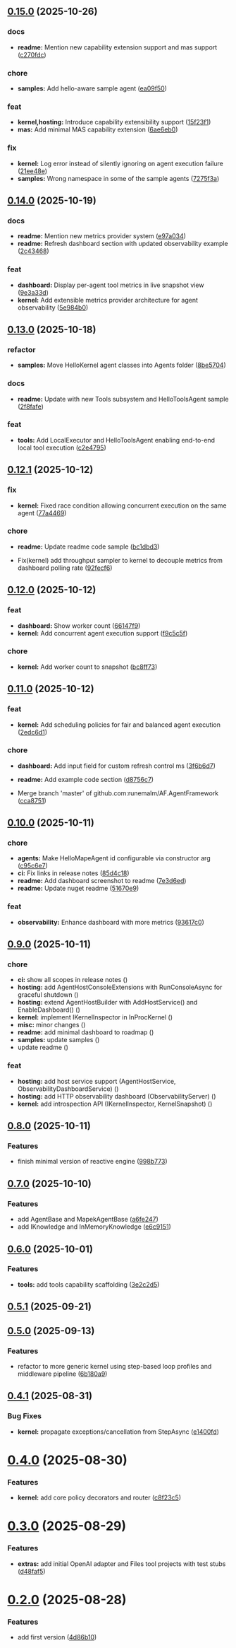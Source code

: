 ## [0.15.0](https://github.com/runemalm/AF.AgentFramework/compare/v0.14.0...v0.15.0) (2025-10-26)

### docs

* **readme:** Mention new capability extension support and mas support ([c270fdc](https://github.com/runemalm/AF.AgentFramework/commit/c270fdc1bc18ba835cfe750fb3dba794fbee0c33))

### chore

* **samples:** Add hello-aware sample agent ([ea09f50](https://github.com/runemalm/AF.AgentFramework/commit/ea09f5086f81c5323ec9f2329d2a84014aa6bdbb))

### feat

* **kernel,hosting:** Introduce capability extensibility support ([15f23f1](https://github.com/runemalm/AF.AgentFramework/commit/15f23f1b2fd075e83a853a2e5c87a1afd20672e5))
* **mas:** Add minimal MAS capability extension ([6ae6eb0](https://github.com/runemalm/AF.AgentFramework/commit/6ae6eb0e0135038f4a264f6577b5b5096b147d0d))

### fix

* **kernel:** Log error instead of silently ignoring on agent execution failure ([21ee48e](https://github.com/runemalm/AF.AgentFramework/commit/21ee48e86cb82ba21a190448b1ac9d69976bfe74))
* **samples:** Wrong namespace in some of the sample agents ([7275f3a](https://github.com/runemalm/AF.AgentFramework/commit/7275f3af40c09660a0991a5d70a447b64e453c9b))

## [0.14.0](https://github.com/runemalm/AF.AgentFramework/compare/v0.13.0...v0.14.0) (2025-10-19)

### docs

* **readme:** Mention new metrics provider system ([e97a034](https://github.com/runemalm/AF.AgentFramework/commit/e97a03400a733bd0ed78247c6abd30ff45d7da31))
* **readme:** Refresh dashboard section with updated observability example ([2c43468](https://github.com/runemalm/AF.AgentFramework/commit/2c434682832797da1a6977eb72c33f93c6b7d415))

### feat

* **dashboard:** Display per-agent tool metrics in live snapshot view ([9e3a33d](https://github.com/runemalm/AF.AgentFramework/commit/9e3a33d878b5478332fc20e7a684d955c1be6e42))
* **kernel:** Add extensible metrics provider architecture for agent observability ([5e984b0](https://github.com/runemalm/AF.AgentFramework/commit/5e984b00f2eb69f8815bc86b5cc99d37c3c32a2b))

## [0.13.0](https://github.com/runemalm/AF.AgentFramework/compare/v0.12.1...v0.13.0) (2025-10-18)

### refactor

* **samples:** Move HelloKernel agent classes into Agents folder ([8be5704](https://github.com/runemalm/AF.AgentFramework/commit/8be57048d835cc51515b16421414f63fada37783))

### docs

* **readme:** Update with new Tools subsystem and HelloToolsAgent sample ([2f8fafe](https://github.com/runemalm/AF.AgentFramework/commit/2f8fafe3b5a526b10080b7ec6043f16af6e2c5ec))

### feat

* **tools:** Add LocalExecutor and HelloToolsAgent enabling end-to-end local tool execution ([c2e4795](https://github.com/runemalm/AF.AgentFramework/commit/c2e479526bed9031433aabde9dcad7e9ef195cd2))

## [0.12.1](https://github.com/runemalm/AF.AgentFramework/compare/v0.12.0...v0.12.1) (2025-10-12)

### fix

* **kernel:** Fixed race condition allowing concurrent execution on the same agent ([77a4469](https://github.com/runemalm/AF.AgentFramework/commit/77a44693eb299e6c755f589ef77e442d48115281))

### chore

* **readme:** Update readme code sample ([bc1dbd3](https://github.com/runemalm/AF.AgentFramework/commit/bc1dbd3c95ea97d54c8873c92ca8abf4ac236516))

* Fix(kernel) add throughput sampler to kernel to decouple metrics from dashboard polling rate ([92fecf6](https://github.com/runemalm/AF.AgentFramework/commit/92fecf647b99a0d3f9eac5e04d86fdc40e0dc27a))

## [0.12.0](https://github.com/runemalm/AF.AgentFramework/compare/v0.11.0...v0.12.0) (2025-10-12)

### feat

* **dashboard:** Show worker count ([66147f9](https://github.com/runemalm/AF.AgentFramework/commit/66147f9df800bf177891e4c01cbbd37957de8c9e))
* **kernel:** Add concurrent agent execution support ([f9c5c5f](https://github.com/runemalm/AF.AgentFramework/commit/f9c5c5f42fe7b501b22b66460cd42dc365e9a16d))

### chore

* **kernel:** Add worker count to snapshot ([bc8ff73](https://github.com/runemalm/AF.AgentFramework/commit/bc8ff73533672be7b302f3d9588d6a2d61febd9e))

## [0.11.0](https://github.com/runemalm/AF.AgentFramework/compare/v0.10.0...v0.11.0) (2025-10-12)

### feat

* **kernel:** Add scheduling policies for fair and balanced agent execution ([2edc6d1](https://github.com/runemalm/AF.AgentFramework/commit/2edc6d1c86b2db2b4e861214ab080494d4b8f207))

### chore

* **dashboard:** Add input field for custom refresh control ms ([3f6b6d7](https://github.com/runemalm/AF.AgentFramework/commit/3f6b6d7507ab3139e1554340286c8aecc5c6da32))
* **readme:** Add example code section ([d8756c7](https://github.com/runemalm/AF.AgentFramework/commit/d8756c7ca00b0881024386b210ca578b8f809add))

* Merge branch 'master' of github.com:runemalm/AF.AgentFramework ([cca8751](https://github.com/runemalm/AF.AgentFramework/commit/cca8751dce25a3394e1f72a3ee176bac21cf938b))

## [0.10.0](https://github.com/runemalm/AF.AgentFramework/compare/v0.9.0...v0.10.0) (2025-10-11)

### chore

* **agents:** Make HelloMapeAgent id configurable via constructor arg ([c95c6e7](https://github.com/runemalm/AF.AgentFramework/commit/c95c6e71430dda540d6f32016722f2b351fa208f))
* **ci:** Fix links in release notes ([85d4c18](https://github.com/runemalm/AF.AgentFramework/commit/85d4c18c781481c0a15e297a8e4a75fbe517e467))
* **readme:** Add dashboard screenshot to readme ([7e3d6ed](https://github.com/runemalm/AF.AgentFramework/commit/7e3d6ed1bc9946767040054fd346b7f3bb8f53f3))
* **readme:** Update nuget readme ([51670e9](https://github.com/runemalm/AF.AgentFramework/commit/51670e9d485f67196c6a17d5163b09e408754b3b))

### feat

* **observability:** Enhance dashboard with more metrics ([93617c0](https://github.com/runemalm/AF.AgentFramework/commit/93617c0676666f445c8822ebbc73eeb9591d4fd6))

## [0.9.0](https://github.com/runemalm/AF.AgentFramework/compare/v0.8.0...v0.9.0) (2025-10-11)

### chore

* **ci:** show all scopes in release notes ([](https://github.com/runemalm/AF.AgentFramework/commit/a463128a58ace35a534a71a347df5da0fcc12546))
* **hosting:** add AgentHostConsoleExtensions with RunConsoleAsync for graceful shutdown ([](https://github.com/runemalm/AF.AgentFramework/commit/1683eff54fb469d26e9e8cc841697f3a920ffb8b))
* **hosting:** extend AgentHostBuilder with AddHostService() and EnableDashboard() ([](https://github.com/runemalm/AF.AgentFramework/commit/0ddaabd1472441e24b6147abfa8bfec72f218fa8))
* **kernel:** implement IKernelInspector in InProcKernel ([](https://github.com/runemalm/AF.AgentFramework/commit/431da7996f1093efc23536e0c4ecfa75155b1a4c))
* **misc:** minor changes ([](https://github.com/runemalm/AF.AgentFramework/commit/fb578e60148abf7cf2397412e6dda7c1661b7723))
* **readme:** add minimal dashboard to roadmap ([](https://github.com/runemalm/AF.AgentFramework/commit/4e4bea8c019860c5e9153018662b3536415ab4a8))
* **samples:** update samples ([](https://github.com/runemalm/AF.AgentFramework/commit/ad9d687cd35cf3fafbba4311e89664c0de2e5cd6))
* update readme ([](https://github.com/runemalm/AF.AgentFramework/commit/061348b49ec7c3ea56a2dba452f19dd16d8ac868))

### feat

* **hosting:** add host service support (AgentHostService, ObservabilityDashboardService) ([](https://github.com/runemalm/AF.AgentFramework/commit/d795cf69e8d3629dadba3a9e9ee18d3e643e102d))
* **hosting:** add HTTP observability dashboard (ObservabilityServer) ([](https://github.com/runemalm/AF.AgentFramework/commit/03b1f5c1b0271db88c67fe02f61226b0494fd84b))
* **kernel:** add introspection API (IKernelInspector, KernelSnapshot) ([](https://github.com/runemalm/AF.AgentFramework/commit/44c67f18bef88c5ae873ceaf469ddacc42b82e49))

## [0.8.0](https://github.com/runemalm/AF.AgentFramework/compare/v0.7.0...v0.8.0) (2025-10-11)

### Features

* finish minimal version of reactive engine ([998b773](https://github.com/runemalm/AF.AgentFramework/commit/998b773c884f55ad89b6a6955a09a4cc1718b17d))

## [0.7.0](https://github.com/runemalm/AF.AgentFramework/compare/v0.6.0...v0.7.0) (2025-10-10)

### Features

* add AgentBase and MapekAgentBase ([a6fe247](https://github.com/runemalm/AF.AgentFramework/commit/a6fe2470f29c8a209cde6258364c6a32a7222a4b))
* add IKnowledge and InMemoryKnowledge ([e6c9151](https://github.com/runemalm/AF.AgentFramework/commit/e6c9151084e52a9d3b784805ced40dbf2456c228))

## [0.6.0](https://github.com/runemalm/AF.AgentFramework/compare/v0.5.1...v0.6.0) (2025-10-01)

### Features

* **tools:** add tools capability scaffolding ([3e2c2d5](https://github.com/runemalm/AF.AgentFramework/commit/3e2c2d5909e68621a9b9b096469258ecdd8ab80e))

## [0.5.1](https://github.com/runemalm/AF.AgentFramework/compare/v0.5.0...v0.5.1) (2025-09-21)

## [0.5.0](https://github.com/runemalm/AgentFramework.Kernel/compare/v0.4.1...v0.5.0) (2025-09-13)

### Features

* refactor to more generic kernel using step-based loop profiles and middleware pipeline ([6b180a9](https://github.com/runemalm/AgentFramework.Kernel/commit/6b180a919bebdc4921904bf1b44fb4cddf0f6840))

## [0.4.1](https://github.com/runemalm/AgentFramework.Kernel/compare/v0.4.0...v0.4.1) (2025-08-31)


### Bug Fixes

* **kernel:** propagate exceptions/cancellation from StepAsync ([e1400fd](https://github.com/runemalm/AgentFramework.Kernel/commit/e1400fd83dd51b5afbd58a076340f1d7fc1e8c69))

# [0.4.0](https://github.com/runemalm/AgentFramework.Kernel/compare/v0.3.0...v0.4.0) (2025-08-30)


### Features

* **kernel:** add core policy decorators and router ([c8f23c5](https://github.com/runemalm/AgentFramework.Kernel/commit/c8f23c524e1b507c403afb3abef3ebe2c8abfe12))

# [0.3.0](https://github.com/runemalm/AgentFramework.Kernel/compare/v0.2.0...v0.3.0) (2025-08-29)


### Features

* **extras:** add initial OpenAI adapter and Files tool projects with test stubs ([d48faf5](https://github.com/runemalm/AgentFramework.Kernel/commit/d48faf547d6791e0c4e75beabcae825e3c20bff1))

# [0.2.0](https://github.com/runemalm/AgentFramework.Kernel/compare/v0.1.0...v0.2.0) (2025-08-28)


### Features

* add first version ([4d86b10](https://github.com/runemalm/AgentFramework.Kernel/commit/4d86b101bdc4852c30998c2fd75640339d37901b))
